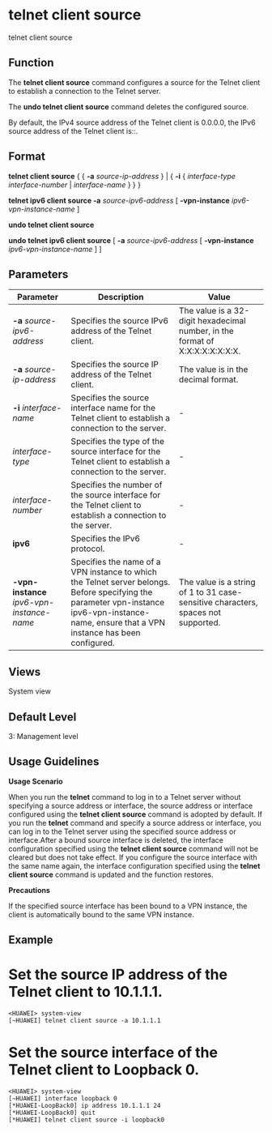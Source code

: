 telnet client source
====================

telnet client source

Function
--------



The **telnet client source** command configures a source for the Telnet client to establish a connection to the Telnet server.

The **undo telnet client source** command deletes the configured source.



By default, the IPv4 source address of the Telnet client is 0.0.0.0, the IPv6 source address of the Telnet client is::.


Format
------

**telnet client source** { { **-a** *source-ip-address* } | { **-i** { *interface-type* *interface-number* | *interface-name* } } }

**telnet ipv6 client source -a** *source-ipv6-address* [ **-vpn-instance** *ipv6-vpn-instance-name* ]

**undo telnet client source**

**undo telnet ipv6 client source** [ **-a** *source-ipv6-address* [ **-vpn-instance** *ipv6-vpn-instance-name* ] ]


Parameters
----------

| Parameter | Description | Value |
| --- | --- | --- |
| **-a** *source-ipv6-address* | Specifies the source IPv6 address of the Telnet client. | The value is a 32-digit hexadecimal number, in the format of X:X:X:X:X:X:X:X. |
| **-a** *source-ip-address* | Specifies the source IP address of the Telnet client. | The value is in the decimal format. |
| **-i** *interface-name* | Specifies the source interface name for the Telnet client to establish a connection to the server. | - |
| *interface-type* | Specifies the type of the source interface for the Telnet client to establish a connection to the server. | - |
| *interface-number* | Specifies the number of the source interface for the Telnet client to establish a connection to the server. | - |
| **ipv6** | Specifies the IPv6 protocol. | - |
| **-vpn-instance** *ipv6-vpn-instance-name* | Specifies the name of a VPN instance to which the Telnet server belongs.  Before specifying the parameter vpn-instance ipv6-vpn-instance-name, ensure that a VPN instance has been configured. | The value is a string of 1 to 31 case-sensitive characters, spaces not supported. |



Views
-----

System view


Default Level
-------------

3: Management level


Usage Guidelines
----------------

**Usage Scenario**



When you run the **telnet** command to log in to a Telnet server without specifying a source address or interface, the source address or interface configured using the **telnet client source** command is adopted by default. If you run the **telnet** command and specify a source address or interface, you can log in to the Telnet server using the specified source address or interface.After a bound source interface is deleted, the interface configuration specified using the **telnet client source** command will not be cleared but does not take effect. If you configure the source interface with the same name again, the interface configuration specified using the **telnet client source** command is updated and the function restores.



**Precautions**

If the specified source interface has been bound to a VPN instance, the client is automatically bound to the same VPN instance.


Example
-------

# Set the source IP address of the Telnet client to 10.1.1.1.
```
<HUAWEI> system-view
[~HUAWEI] telnet client source -a 10.1.1.1

```

# Set the source interface of the Telnet client to Loopback 0.
```
<HUAWEI> system-view
[~HUAWEI] interface loopback 0
[*HUAWEI-LoopBack0] ip address 10.1.1.1 24
[*HUAWEI-LoopBack0] quit
[*HUAWEI] telnet client source -i loopback0

```